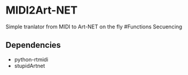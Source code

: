 # MIDI2Art-NET
Simple tranlator from MIDI to Art-NET on the fly
#Functions
Secuencing
## Dependencies
- python-rtmidi
- stupidArtnet

